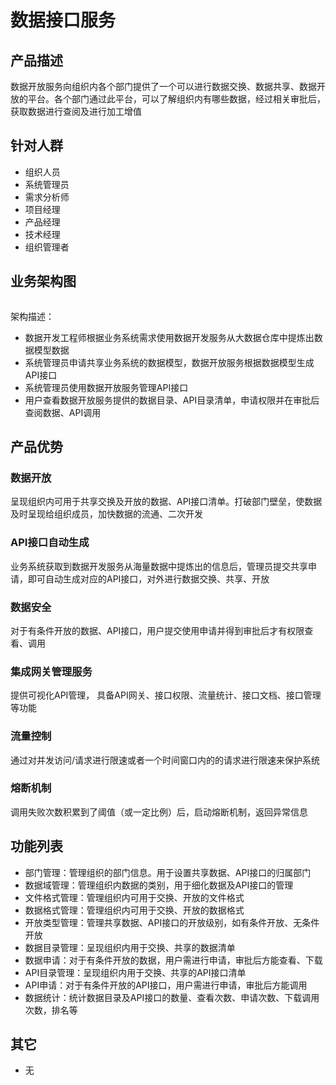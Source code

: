 # 数据接口服务

## 产品描述

数据开放服务向组织内各个部门提供了一个可以进行数据交换、数据共享、数据开放的平台。各个部门通过此平台，可以了解组织内有哪些数据，经过相关审批后，获取数据进行查阅及进行加工增值

## 针对人群

- 组织人员
- 系统管理员
- 需求分析师
- 项目经理
- 产品经理
- 技术经理
- 组织管理者

## 业务架构图

<img :src="$withBase('/operation/dataopn-01.png')"  style="zoom:25%">

架构描述：

- 数据开发工程师根据业务系统需求使用数据开发服务从大数据仓库中提炼出数据模型数据
- 系统管理员申请共享业务系统的数据模型，数据开放服务根据数据模型生成API接口
- 系统管理员使用数据开放服务管理API接口
- 用户查看数据开放服务提供的数据目录、API目录清单，申请权限并在审批后查阅数据、API调用

## 产品优势

### 数据开放

呈现组织内可用于共享交换及开放的数据、API接口清单。打破部门壁垒，使数据及时呈现给组织成员，加快数据的流通、二次开发

### API接口自动生成

业务系统获取到数据开发服务从海量数据中提炼出的信息后，管理员提交共享申请，即可自动生成对应的API接口，对外进行数据交换、共享、开放

### 数据安全

对于有条件开放的数据、API接口，用户提交使用申请并得到审批后才有权限查看、调用

### 集成网关管理服务

提供可视化API管理， 具备API网关、接口权限、流量统计、接口文档、接口管理等功能

### 流量控制

 通过对并发访问/请求进行限速或者一个时间窗口内的的请求进行限速来保护系统

### 熔断机制

调用失败次数积累到了阈值（或一定比例）后，启动熔断机制，返回异常信息

## 功能列表

- 部门管理：管理组织的部门信息。用于设置共享数据、API接口的归属部门
- 数据域管理：管理组织内数据的类别，用于细化数据及API接口的管理
- 文件格式管理：管理组织内可用于交换、开放的文件格式
- 数据格式管理：管理组织内可用于交换、开放的数据格式
- 开放类型管理：管理共享数据、API接口的开放级别，如有条件开放、无条件开放
- 数据目录管理：呈现组织内用于交换、共享的数据清单
- 数据申请：对于有条件开放的数据，用户需进行申请，审批后方能查看、下载
- API目录管理：呈现组织内用于交换、共享的API接口清单
- API申请：对于有条件开放的API接口，用户需进行申请，审批后方能调用
- 数据统计：统计数据目录及API接口的数量、查看次数、申请次数、下载调用次数，排名等

## 其它

- 无
